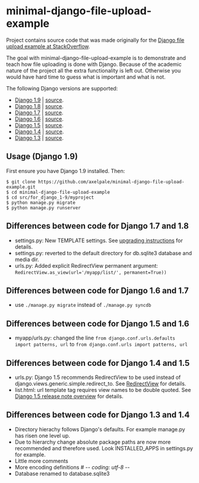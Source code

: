 minimal-django-file-upload-example
==================================

Project contains source code that was made originally for the [Django file upload example at StackOverflow](http://stackoverflow.com/questions/5871730/need-a-minimal-django-file-upload-example).

The goal with minimal-django-file-upload-example is to demonstrate and teach how file uploading is done with Django. Because of the academic nature of the project all the extra functionality is left out. Otherwise you would have hard time to guess what is important and what is not.

The following Django versions are supported:  
- [Django 1.9](https://docs.djangoproject.com/en/dev/releases/1.9/) | [source](../../tree/master/src/for_django_1-9/myproject).
- [Django 1.8](https://docs.djangoproject.com/en/dev/releases/1.8/) | [source](src/for_django_1.8).
- [Django 1.7](https://docs.djangoproject.com/en/dev/releases/1.7/) | [source](src/for_django_1.7).
- [Django 1.6](https://docs.djangoproject.com/en/dev/releases/1.6/) | [source](src/for_django_1.6).
- [Django 1.5](https://docs.djangoproject.com/en/dev/releases/1.5/) | [source](src/for_django_1.5).
- [Django 1.4](https://docs.djangoproject.com/en/dev/releases/1.4/) | [source](src/for_django_1.4).
- [Django 1.3](https://docs.djangoproject.com/en/dev/releases/1.3/) | [source](src/for_django_1.3).

Usage (Django 1.9)
------------------
First ensure you have Django 1.9 installed. Then:

    $ git clone https://github.com/axelpale/minimal-django-file-upload-example.git
	$ cd minimal-django-file-upload-example
	$ cd src/for_django_1-9/myproject
	$ python manage.py migrate
	$ python manage.py runserver


Differences between code for Django 1.7 and 1.8
-----------------------------------------------
- settings.py: New TEMPLATE settings. See [upgrading instructions](https://docs.djangoproject.com/en/1.8/ref/templates/upgrading/) for details.
- settings.py: reverted to the default directory for db.sqlite3 database and  media dir.
- urls.py: Added explicit RedirectView permanent argument: `RedirectView.as_view(url='/myapp/list/', permanent=True))`


Differences between code for Django 1.6 and 1.7
-----------------------------------------------
- use `./manage.py migrate` instead of `./manage.py syncdb`


Differences between code for Django 1.5 and 1.6
-----------------------------------------------
- myapp/urls.py: changed the line `from django.conf.urls.defaults import patterns, url` to `from django.conf.urls import patterns, url`


Differences between code for Django 1.4 and 1.5
-----------------------------------------------
- urls.py: Django 1.5 recommends RedirectView to be used instead of django.views.generic.simple.redirect_to. See [RedirectView](https://docs.djangoproject.com/en/1.5/ref/class-based-views/base/#redirectview) for details.
- list.html: url template tag requires view names to be double quoted. See [Django 1.5 release note overview](https://docs.djangoproject.com/en/dev/releases/1.5/#overview) for details.


Differences between code for Django 1.3 and 1.4
-----------------------------------------------
- Directory hierachy follows Django's defaults. For example manage.py has risen one level up.
- Due to hierarchy change absolute package paths are now more recommended and therefore used. Look INSTALLED_APPS in settings.py for example.
- Little more comments
- More encoding definitions # -*- coding: utf-8 -*-
- Database renamed to database.sqlite3
